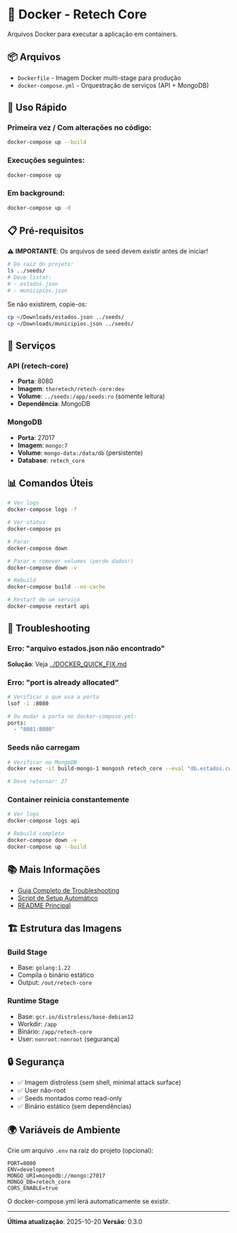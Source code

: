 # 🐳 Docker - Retech Core

Arquivos Docker para executar a aplicação em containers.

## 📦 Arquivos

- `Dockerfile` - Imagem Docker multi-stage para produção
- `docker-compose.yml` - Orquestração de serviços (API + MongoDB)

## 🚀 Uso Rápido

### Primeira vez / Com alterações no código:

```bash
docker-compose up --build
```

### Execuções seguintes:

```bash
docker-compose up
```

### Em background:

```bash
docker-compose up -d
```

## 📋 Pré-requisitos

⚠️ **IMPORTANTE**: Os arquivos de seed devem existir antes de iniciar!

```bash
# Da raiz do projeto:
ls ../seeds/
# Deve listar:
# - estados.json
# - municipios.json
```

Se não existirem, copie-os:

```bash
cp ~/Downloads/estados.json ../seeds/
cp ~/Downloads/municipios.json ../seeds/
```

## 🔧 Serviços

### API (retech-core)
- **Porta**: 8080
- **Imagem**: `theretech/retech-core:dev`
- **Volume**: `../seeds:/app/seeds:ro` (somente leitura)
- **Dependência**: MongoDB

### MongoDB
- **Porta**: 27017
- **Imagem**: `mongo:7`
- **Volume**: `mongo-data:/data/db` (persistente)
- **Database**: `retech_core`

## 📊 Comandos Úteis

```bash
# Ver logs
docker-compose logs -f

# Ver status
docker-compose ps

# Parar
docker-compose down

# Parar e remover volumes (perde dados!)
docker-compose down -v

# Rebuild
docker-compose build --no-cache

# Restart de um serviço
docker-compose restart api
```

## 🐛 Troubleshooting

### Erro: "arquivo estados.json não encontrado"

**Solução**: Veja [../DOCKER_QUICK_FIX.md](../DOCKER_QUICK_FIX.md)

### Erro: "port is already allocated"

```bash
# Verificar o que usa a porta
lsof -i :8080

# Ou mudar a porta no docker-compose.yml:
ports:
  - "8081:8080"
```

### Seeds não carregam

```bash
# Verificar no MongoDB
docker exec -it build-mongo-1 mongosh retech_core --eval "db.estados.countDocuments()"

# Deve retornar: 27
```

### Container reinicia constantemente

```bash
# Ver logs
docker-compose logs api

# Rebuild completo
docker-compose down -v
docker-compose up --build
```

## 📚 Mais Informações

- [Guia Completo de Troubleshooting](../DOCKER_TROUBLESHOOTING.md)
- [Script de Setup Automático](../docker-setup.sh)
- [README Principal](../README.md)

## 🏗️ Estrutura das Imagens

### Build Stage
- Base: `golang:1.22`
- Compila o binário estático
- Output: `/out/retech-core`

### Runtime Stage
- Base: `gcr.io/distroless/base-debian12`
- Workdir: `/app`
- Binário: `/app/retech-core`
- User: `nonroot:nonroot` (segurança)

## 🔒 Segurança

- ✅ Imagem distroless (sem shell, minimal attack surface)
- ✅ User não-root
- ✅ Seeds montados como read-only
- ✅ Binário estático (sem dependências)

## 🌍 Variáveis de Ambiente

Crie um arquivo `.env` na raiz do projeto (opcional):

```env
PORT=8080
ENV=development
MONGO_URI=mongodb://mongo:27017
MONGO_DB=retech_core
CORS_ENABLE=true
```

O docker-compose.yml lerá automaticamente se existir.

---

**Última atualização**: 2025-10-20
**Versão**: 0.3.0


